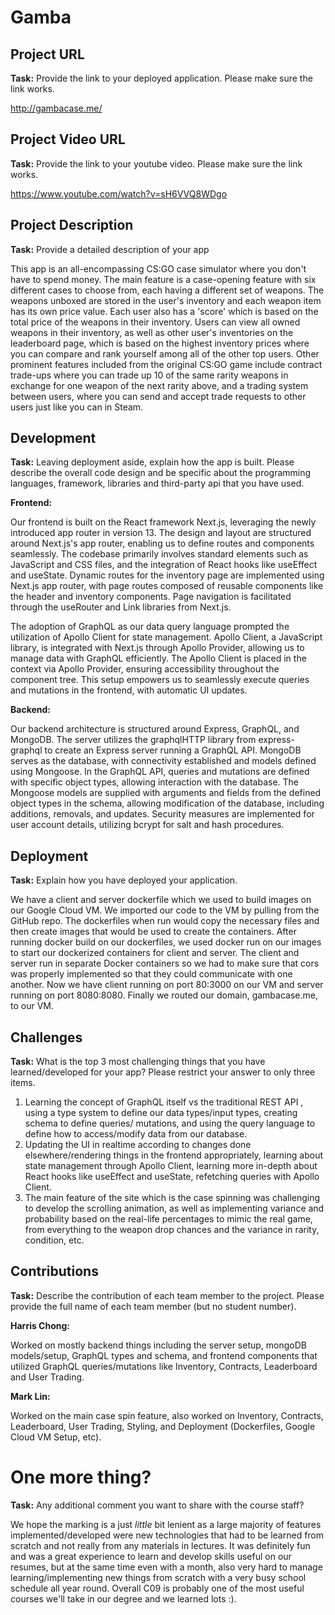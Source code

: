 # Gamba

## Project URL

**Task:** Provide the link to your deployed application. Please make sure the link works. 

http://gambacase.me/

## Project Video URL 

**Task:** Provide the link to your youtube video. Please make sure the link works. 

https://www.youtube.com/watch?v=sH6VVQ8WDgo

## Project Description

**Task:** Provide a detailed description of your app

This app is an all-encompassing CS:GO case simulator where you don't have to spend money. The main feature is a case-opening feature with six different cases to choose from, each having a different set of weapons. The weapons unboxed are stored in the user's inventory and each weapon item has its own price value. Each user also has a 'score' which is based on the total price of the weapons in their inventory. Users can view all owned weapons in their inventory, as well as other user's inventories on the leaderboard page, which is based on the highest inventory prices where you can compare and rank yourself among all of the other top users. Other prominent features included from the original CS:GO game include contract trade-ups where you can trade up 10 of the same rarity weapons in exchange for one weapon of the next rarity above, and a trading system between users, where you can send and accept trade requests to other users just like you can in Steam. 

## Development

**Task:** Leaving deployment aside, explain how the app is built. Please describe the overall code design and be specific about the programming languages, framework, libraries and third-party api that you have used. 

**Frontend:** 

Our frontend is built on the React framework Next.js, leveraging the newly introduced app router in version 13. The design and layout are structured around Next.js's app router, enabling us to define routes and components seamlessly. The codebase primarily involves standard elements such as JavaScript and CSS files, and the integration of React hooks like useEffect and useState. Dynamic routes for the inventory page are implemented using Next.js app router, with page routes composed of reusable components like the header and inventory components. Page navigation is facilitated through the useRouter and Link libraries from Next.js.

The adoption of GraphQL as our data query language prompted the utilization of Apollo Client for state management. Apollo Client, a JavaScript library, is integrated with Next.js through Apollo Provider, allowing us to manage data with GraphQL efficiently. The Apollo Client is placed in the context via Apollo Provider, ensuring accessibility throughout the component tree. This setup empowers us to seamlessly execute queries and mutations in the frontend, with automatic UI updates.

**Backend:**

Our backend architecture is structured around Express, GraphQL, and MongoDB. The server utilizes the graphqlHTTP library from express-graphql to create an Express server running a GraphQL API. MongoDB serves as the database, with connectivity established and models defined using Mongoose. In the GraphQL API, queries and mutations are defined with specific object types, allowing interaction with the database. The Mongoose models are supplied with arguments and fields from the defined object types in the schema, allowing modification of the database, including additions, removals, and updates. Security measures are implemented for user account details, utilizing bcrypt for salt and hash procedures. 

## Deployment

**Task:** Explain how you have deployed your application. 

We have a client and server dockerfile which we used to build images on our Google Cloud VM. We imported our code to the VM by pulling from the GitHub repo. The dockerfiles when run would copy the necessary files and then create images that would be used to create the containers. After running docker build on our dockerfiles, we used docker run on our images to start our dockerized containers for client and server. The client and server run in separate Docker containers so we had to make sure that cors was properly implemented so that they could communicate with one another. Now we have client running on port 80:3000 on our VM and server running on port 8080:8080. Finally we routed our domain, gambacase.me, to our VM.

## Challenges

**Task:** What is the top 3 most challenging things that you have learned/developed for your app? Please restrict your answer to only three items. 

1. Learning the concept of GraphQL itself vs the traditional REST API , using a type system to define our data types/input types, creating schema to define queries/ mutations, and using the query language to define how to access/modify data from our database.
2. Updating the UI in realtime according to changes done elsewhere/rendering things in the frontend appropriately, learning about state management through Apollo Client, learning more in-depth about React hooks like useEffect and useState, refetching queries with Apollo Client.
3. The main feature of the site which is the case spinning was challenging to develop the scrolling animation, as well as implementing variance and probability based on the real-life percentages to mimic the real game, from everything to the weapon drop chances and the variance in rarity, condition, etc. 

## Contributions

**Task:** Describe the contribution of each team member to the project. Please provide the full name of each team member (but no student number). 

**Harris Chong:**

Worked on mostly backend things including the server setup, mongoDB models/setup, GraphQL types and schema, and frontend components that utilized GraphQL queries/mutations like Inventory, Contracts, Leaderboard and User Trading.

**Mark Lin:**

Worked on the main case spin feature, also worked on Inventory, Contracts, Leaderboard, User Trading, Styling, and Deployment (Dockerfiles, Google Cloud VM Setup, etc).

# One more thing? 

**Task:** Any additional comment you want to share with the course staff? 

We hope the marking is a just *little* bit lenient as a large majority of features implemented/developed were new technologies that had to be learned from scratch and not really from any materials in lectures. It was definitely fun and was a great experience to learn and develop skills useful on our resumes, but at the same time even with a month, also very hard to manage learning/implementing new things from scratch with a very busy school schedule all year round. Overall C09 is probably one of the most useful courses we'll take in our degree and we learned lots :).

